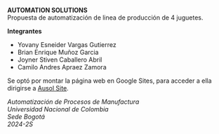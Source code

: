 **AUTOMATION SOLUTIONS**  
Propuesta de automatización de linea de producción de 4 juguetes.

**Integrantes**  
- Yovany Esneider Vargas Gutierrez
- Brian Enrique Muñoz Garcia
- Joyner Stiven Caballero Abril
- Camilo Andres Apraez Zamora

Se optó por montar la página web en Google Sites, para acceder a ella dirigirse a [Ausol Site](https://sites.google.com/unal.edu.co/ausol-automation-solutions).

*Automatización de Procesos de Manufactura  
Universidad Nacional de Colombia  
Sede Bogotá  
2024-2S*
